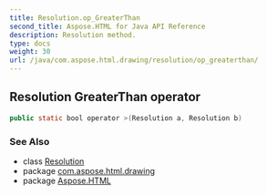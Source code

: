 ```yaml
---
title: Resolution.op_GreaterThan
second_title: Aspose.HTML for Java API Reference
description: Resolution method. 
type: docs
weight: 30
url: /java/com.aspose.html.drawing/resolution/op_greaterthan/
---
```

## Resolution GreaterThan operator

```java
public static bool operator >(Resolution a, Resolution b)
```

### See Also

* class [Resolution](../)
* package [com.aspose.html.drawing](../../../com.aspose.html.drawing/)
* package [Aspose.HTML](../../../)
